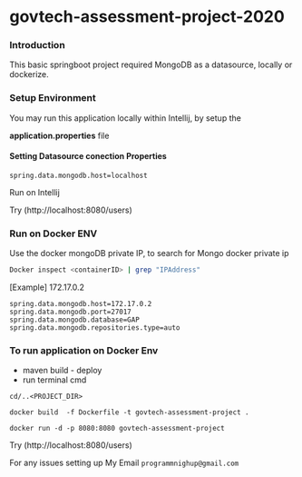 # govtech-assessment-project-2020

### Introduction
This basic springboot project required MongoDB as a datasource, locally or dockerize.

### Setup Environment

You may run this application locally within Intellij, by setup the 

**application.properties** file


#### Setting Datasource conection Properties

```properties
spring.data.mongodb.host=localhost
```

Run on Intellij

Try (http://localhost:8080/users)


### Run on Docker ENV

Use the docker mongoDB private IP,
to search for Mongo docker private ip
```bash
Docker inspect <containerID> | grep "IPAddress"
```

[Example] 172.17.0.2
```properties
spring.data.mongodb.host=172.17.0.2
spring.data.mongodb.port=27017
spring.data.mongodb.database=GAP
spring.data.mongodb.repositories.type=auto
```


### To run application on Docker Env
- maven build - deploy
- run terminal cmd 
```
cd/..<PROJECT_DIR>

docker build  -f Dockerfile -t govtech-assessment-project .

docker run -d -p 8080:8080 govtech-assessment-project

```

Try (http://localhost:8080/users)


For any issues setting up
My Email `programmnighup@gmail.com`